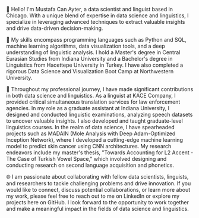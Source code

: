 👋 Hello! I'm Mustafa Can Ayter, a data scientist and linguist based in Chicago. With a unique blend of expertise in data science and linguistics, I specialize in leveraging advanced techniques to extract valuable insights and drive data-driven decision-making.

🌟 My skills encompass programming languages such as Python and SQL, machine learning algorithms, data visualization tools, and a deep understanding of linguistic analysis. I hold a Master's degree in Central Eurasian Studies from Indiana University and a Bachelor's degree in Linguistics from Hacettepe University in Turkey. I have also completed a rigorous Data Science and Visualization Boot Camp at Northwestern University.

💼 Throughout my professional journey, I have made significant contributions in both data science and linguistics. As a linguist at KACE Company, I provided critical simultaneous translation services for law enforcement agencies. In my role as a graduate assistant at Indiana University, I designed and conducted linguistic examinations, analyzing speech datasets to uncover valuable insights. I also developed and taught graduate-level linguistics courses. In the realm of data science, I have spearheaded projects such as MADAIN (Mole Analysis with Deep Adam-Optimized Inception Network), where I developed a cutting-edge machine learning model to predict skin cancer using CNN architectures. My research endeavors include my master's thesis, "Towards Accounting for L2 Accent - The Case of Turkish Vowel Space," which involved designing and conducting research on second language acquisition and phonetics.

🌐 I am passionate about collaborating with fellow data scientists, linguists, and researchers to tackle challenging problems and drive innovation. If you would like to connect, discuss potential collaborations, or learn more about my work, please feel free to reach out to me on LinkedIn or explore my projects here on GitHub. I look forward to the opportunity to work together and make a meaningful impact in the fields of data science and linguistics.
